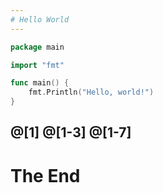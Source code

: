 ```yaml
---
# Hello World
---
```

```Go
package main

import "fmt"

func main() {
    fmt.Println("Hello, world!")
}
```
@[1]
@[1-3]
@[1-7]
---

# The End
